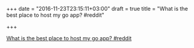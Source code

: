 +++
date = "2016-11-23T23:15:11+03:00"
draft = true
title = "What is the best place to host my go app?  #reddit"

+++

<p><a href="https://t.co/Umkz9S3VOl">What is the best place to host my go app?  #reddit</a></p>
